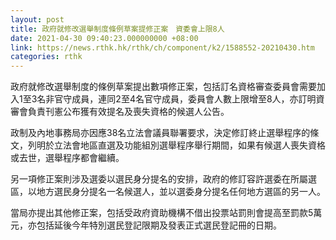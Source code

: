 ```yaml
---
layout: post
title: 政府就修改選舉制度條例草案提修正案　資委會上限8人
date: 2021-04-30 09:40:23.000000000 +08:00
link: https://news.rthk.hk/rthk/ch/component/k2/1588552-20210430.htm
categories: rthk
---
```


政府就修改選舉制度的條例草案提出數項修正案，包括訂名資格審查委員會需要加入1至3名非官守成員，連同2至4名官守成員，委員會人數上限增至8人，亦訂明資審會負責刊憲公布獲有效提名及喪失資格的候選人公告。

政制及內地事務局亦因應38名立法會議員聯署要求，決定修訂終止選舉程序的條文，列明於立法會地區直選及功能組別選舉程序舉行期間，如果有候選人喪失資格或去世，選舉程序都會繼續。

另一項修正案則涉及選委以選民身分提名的安排，政府的修訂容許選委在所屬選區，以地方選民身分提名一名候選人，並以選委身分提名任何地方選區的另一人。

當局亦提出其他修正案，包括受政府資助機構不借出投票站罰則會提高至罰款5萬元，亦包括延後今年特別選民登記限期及發表正式選民登記冊的日期。
